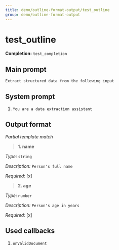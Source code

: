 ```yaml
---
title: demo/outline-format-output/test_outline
group: demo/outline-format-output
---
```


# test_outline

**Completion:** `test_completion`


## Main prompt

```
Extract structured data from the following input
```

## System prompt

1. `You are a data extraction assistant`


## Output format

*Partial template match*

> **1. name**

*Type:* `string`

*Description:* `Person's full name`

*Required:* [x]

> **2. age**

*Type:* `number`

*Description:* `Person's age in years`

*Required:* [x]

## Used callbacks

1. `onValidDocument`
